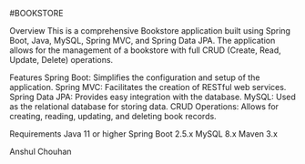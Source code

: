 #BOOKSTORE





Overview
This is a comprehensive Bookstore application built using Spring Boot, Java, MySQL, Spring MVC, and Spring Data JPA. The application allows for the management of a bookstore with full CRUD (Create, Read, Update, Delete) operations.

Features
Spring Boot: Simplifies the configuration and setup of the application.
Spring MVC: Facilitates the creation of RESTful web services.
Spring Data JPA: Provides easy integration with the database.
MySQL: Used as the relational database for storing data.
CRUD Operations: Allows for creating, reading, updating, and deleting book records.

Requirements
Java 11 or higher
Spring Boot 2.5.x
MySQL 8.x
Maven 3.x


Anshul Chouhan
